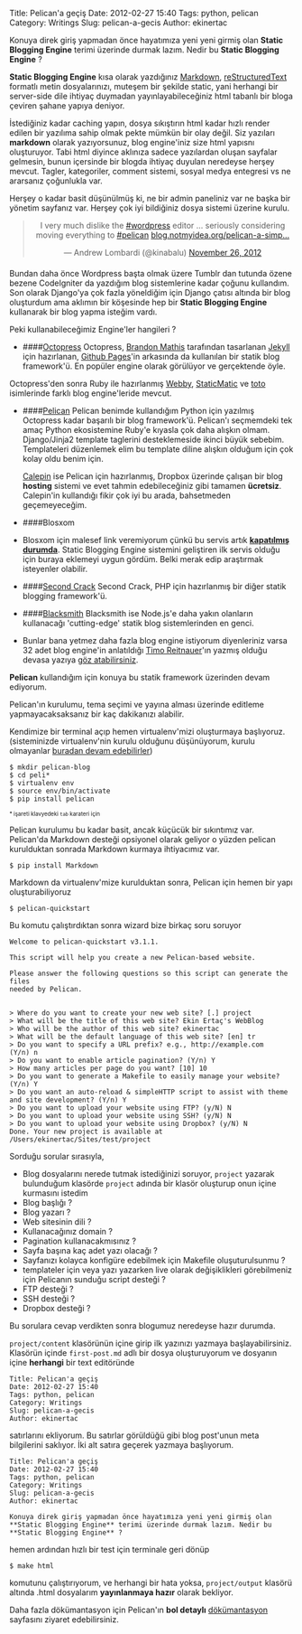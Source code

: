Title: Pelican'a geçiş
Date: 2012-02-27 15:40
Tags: python, pelican
Category: Writings
Slug: pelican-a-gecis
Author: ekinertac

<meta property="og:image" content="http://www.php2s.com/wp-content/uploads/2012/06/python-logo-official.png"/>

Konuya direk giriş yapmadan önce hayatımıza yeni yeni girmiş olan **Static Blogging Engine** terimi üzerinde durmak lazım. Nedir bu **Static Blogging Engine** ? 

**Static Blogging Engine** kısa olarak yazdığınız [Markdown](http://daringfireball.net/projects/markdown/), [reStructuredText](http://docutils.sourceforge.net/rst.html) formatlı metin dosyalarınızı, muteşem bir şekilde static, yani herhangi bir server-side dile ihtiyaç duymadan yayınlayabileceğiniz html tabanlı bir bloga çeviren şahane yapıya deniyor.

İstediğiniz kadar caching yapın, dosya sıkıştırın html kadar hızlı render edilen bir yazılıma sahip olmak pekte mümkün bir olay değil. Siz yazıları **markdown** olarak yazıyorsunuz, blog engine'iniz size html yapısnı oluşturuyor. Tabi html diyince aklınıza sadece yazılardan oluşan sayfalar gelmesin, bunun içersinde bir blogda ihtiyaç duyulan neredeyse herşey mevcut. Tagler, kategoriler, comment sistemi, sosyal medya entegresi vs ne ararsanız çoğunlukla var.

Herşey o kadar basit düşünülmüş ki, ne bir admin paneliniz var ne başka bir yönetim sayfanız var. Herşey çok iyi bildiğiniz dosya sistemi üzerine kurulu.

<blockquote class="twitter-tweet" align="center" style="margin-bottom:20px"><p>I very much dislike the <a href="https://twitter.com/search/%23wordpress">#wordpress</a> editor … seriously considering moving everything to <a href="https://twitter.com/search/%23pelican">#pelican</a> <a href="http://t.co/IZeWLLR8" title="http://blog.notmyidea.org/pelican-a-simple-static-blog-generator-in-python.html">blog.notmyidea.org/pelican-a-simp…</a></p>&mdash; Andrew Lombardi (@kinabalu) <a href="https://twitter.com/kinabalu/status/273147147430543360">November 26, 2012</a></blockquote>
<script async src="http://platform.twitter.com/widgets.js" charset="utf-8"></script>

>

Bundan daha önce Wordpress başta olmak üzere Tumblr dan tutunda özene bezene CodeIgniter da yazdığım blog sistemlerine kadar çoğunu kullandım. Son olarak Django'ya çok fazla yöneldiğim için Django çatısı altında bir blog oluşturdum ama aklımın bir köşesinde hep bir **Static Blogging Engine** kullanarak bir blog yapma isteğim vardı. 


Peki kullanabileceğimiz Engine'ler hangileri ? 

- ####[Octopress](http://octopress.org/)
Octopress, [Brandon Mathis](http://brandonmathis.com/) tarafından tasarlanan [Jekyll](http://github.com/mojombo/jekyll) için hazırlanan, [Github Pages](http://pages.github.com/)'in arkasında da kullanılan bir statik blog framework'ü. En popüler engine olarak görülüyor ve gerçektende öyle.

Octopress'den sonra Ruby ile hazırlanmış [Webby](http://webby.rubyforge.org/), [StaticMatic](http://staticmatic.rubyforge.org/) ve [toto](http://cloudhead.io/toto) isimlerinde farklı blog engine'leride mevcut.

- ####[Pelican](http://docs.getpelican.com/en/latest/)
Pelican benimde kullandığım Python için yazılmış Octopress kadar başarılı bir blog framework'ü. Pelican'ı seçmemdeki tek amaç Python ekosistemine Ruby'e kıyasla çok daha alışkın olmam. Django/Jinja2 template taglerini desteklemeside ikinci büyük sebebim. Templateleri düzenlemek elim bu template diline alışkın olduğum için çok kolay oldu benim için.

    [Calepin](http://calepin.co/) ise Pelican için hazırlanmış, Dropbox üzerinde çalışan bir             blog **hosting** sistemi ve evet tahmin edebileceğiniz gibi tamamen **ücretsiz**. Calepin'in kullandığı fikir çok iyi bu arada, bahsetmeden geçemeyeceğim.

- ####Blosxom
- Blosxom için malesef link veremiyorum çünkü bu servis artık **[kapatılmış durumda](http://www.blosxom.com/)**. Static Blogging Engine sistemini geliştiren ilk servis olduğu için buraya eklemeyi uygun gördüm. Belki merak edip araştırmak isteyenler olabilir.

- ####[Second Crack](https://github.com/marcoarment/secondcrack)
Second Crack, PHP için hazırlanmış bir diğer statik blogging framework'ü.

- ####[Blacksmith](http://blog.nodejitsu.com/introducing-blacksmith)
Blacksmith ise Node.js'e daha yakın olanların kullanacağı 'cutting-edge' statik blog sistemlerinden en genci.

- Bunlar bana yetmez daha fazla blog engine istiyorum diyenleriniz varsa 32 adet blog engine'in anlatıldığı [Timo Reitnauer](https://twitter.com/treitnauer)'ın yazmış olduğu devasa yazıya [göz atabilirsiniz](https://iwantmyname.com/blog/2011/02/list-static-website-generators.html).


**Pelican** kullandığım için konuya bu statik framework üzerinden devam ediyorum. 

Pelican'ın kurulumu, tema seçimi ve yayına alması üzerinde editleme yapmayacaksaksanız bir kaç dakikanızı alabilir.

Kendimize bir terminal açıp hemen virtualenv'mizi oluşturmaya başlıyoruz. (sisteminizde virtualenv'nin kurulu olduğunu düşünüyorum, kurulu olmayanlar [buradan devam edebilirler](/virtualenv-kurulumu.html))
    
    $ mkdir pelican-blog
    $ cd peli*
    $ virtualenv env
    $ source env/bin/activate
    $ pip install pelican
<sub><sup>* işareti klavyedeki `tab` karateri için</sup></sub>

Pelican kurulumu bu kadar basit, ancak küçücük bir sıkıntımız var. Pelican'da Markdown desteği opsiyonel olarak geliyor o yüzden pelican kurulduktan sonrada Markdown kurmaya ihtiyacımız var.

    $ pip install Markdown
    
Markdown da virtualenv'mize kurulduktan sonra, Pelican için hemen bir yapı oluşturabiliyoruz

    $ pelican-quickstart
Bu komutu çalıştırdıktan sonra wizard bize birkaç soru soruyor

    Welcome to pelican-quickstart v3.1.1.

    This script will help you create a new Pelican-based website.

    Please answer the following questions so this script can generate the files
    needed by Pelican.

    
    > Where do you want to create your new web site? [.] project
    > What will be the title of this web site? Ekin Ertaç's WebBlog
    > Who will be the author of this web site? ekinertac
    > What will be the default language of this web site? [en] tr
    > Do you want to specify a URL prefix? e.g., http://example.com   (Y/n) n
    > Do you want to enable article pagination? (Y/n) Y
    > How many articles per page do you want? [10] 10
    > Do you want to generate a Makefile to easily manage your website? (Y/n) Y
    > Do you want an auto-reload & simpleHTTP script to assist with theme and site development? (Y/n) Y
    > Do you want to upload your website using FTP? (y/N) N
    > Do you want to upload your website using SSH? (y/N) N
    > Do you want to upload your website using Dropbox? (y/N) N
    Done. Your new project is available at /Users/ekinertac/Sites/test/project
    
Sorduğu sorular sırasıyla,

- Blog dosyalarını nerede tutmak istediğinizi soruyor, `project` yazarak bulunduğum klasörde `project` adında bir klasör oluşturup onun içine kurmasını istedim
- Blog başlığı ?
- Blog yazarı ?
- Web sitesinin dili ?
- Kullanacağınız domain ?
- Pagination kullanacakmısınız ?
- Sayfa başına kaç adet yazı olacağı ?
- Sayfanızı kolayca konfigüre edebilmek için Makefile oluşuturulsunmu ?
- templateler için veya yazı yazarken live olarak değişiklikleri görebilmeniz için Pelicanın sunduğu script desteği ?
- FTP desteği ?
- SSH desteği ?
- Dropbox desteği ?

Bu sorulara cevap verdikten sonra blogumuz neredeyse hazır durumda.

`project/content` klasörünün içine girip ilk yazınızı yazmaya başlayabilirsiniz. Klasörün içinde `first-post.md` adlı bir dosya oluşturuyorum ve dosyanın içine **herhangi** bir text editöründe

    Title: Pelican'a geçiş
    Date: 2012-02-27 15:40
    Tags: python, pelican
    Category: Writings
    Slug: pelican-a-gecis
    Author: ekinertac

satırlarını ekliyorum. Bu satırlar görüldüğü gibi blog post'unun meta bilgilerini saklıyor.
İki alt satıra geçerek yazmaya başlıyorum.

    Title: Pelican'a geçiş
    Date: 2012-02-27 15:40
    Tags: python, pelican
    Category: Writings
    Slug: pelican-a-gecis
    Author: ekinertac

    Konuya direk giriş yapmadan önce hayatımıza yeni yeni girmiş olan **Static Blogging Engine** terimi üzerinde durmak lazım. Nedir bu **Static Blogging Engine** ? 
    
hemen ardından hızlı bir test için terminale geri dönüp

    $ make html
    
komutunu çalıştırıyorum, ve herhangi bir hata yoksa, `project/output` klasörü altında .html dosyalarım **yayınlanmaya hazır** olarak bekliyor.

Daha fazla dökümantasyon için Pelican'ın **bol detaylı** [dökümantasyon](http://docs.getpelican.com/en/latest/getting_started.html) sayfasını ziyaret edebilirsiniz.
